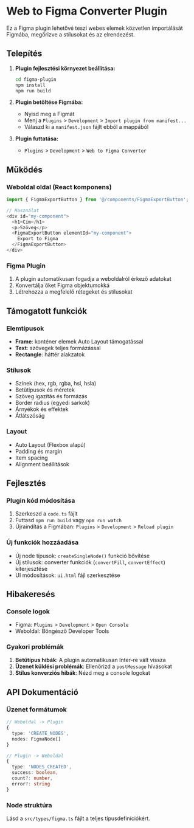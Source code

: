 
# Web to Figma Converter Plugin

Ez a Figma plugin lehetővé teszi webes elemek közvetlen importálását Figmába, megőrizve a stílusokat és az elrendezést.

## Telepítés

1. **Plugin fejlesztési környezet beállítása:**
   ```bash
   cd figma-plugin
   npm install
   npm run build
   ```

2. **Plugin betöltése Figmába:**
   - Nyisd meg a Figmát
   - Menj a `Plugins` > `Development` > `Import plugin from manifest...`
   - Válaszd ki a `manifest.json` fájlt ebből a mappából

3. **Plugin futtatása:**
   - `Plugins` > `Development` > `Web to Figma Converter`

## Működés

### Weboldal oldal (React komponens)
```typescript
import { FigmaExportButton } from '@/components/FigmaExportButton';

// Használat
<div id="my-component">
  <h1>Cím</h1>
  <p>Szöveg</p>
  <FigmaExportButton elementId="my-component">
    Export to Figma
  </FigmaExportButton>
</div>
```

### Figma Plugin
1. A plugin automatikusan fogadja a weboldalról érkező adatokat
2. Konvertálja őket Figma objektumokká
3. Létrehozza a megfelelő rétegeket és stílusokat

## Támogatott funkciók

### Elemtípusok
- **Frame**: konténer elemek Auto Layout támogatással
- **Text**: szövegek teljes formázással
- **Rectangle**: háttér alakzatok

### Stílusok
- Színek (hex, rgb, rgba, hsl, hsla)
- Betűtípusok és méretek
- Szöveg igazítás és formázás
- Border radius (egyedi sarkok)
- Árnyékok és effektek
- Átlátszóság

### Layout
- Auto Layout (Flexbox alapú)
- Padding és margin
- Item spacing
- Alignment beállítások

## Fejlesztés

### Plugin kód módosítása
1. Szerkeszd a `code.ts` fájlt
2. Futtasd `npm run build` vagy `npm run watch`
3. Újraindítás a Figmában: `Plugins` > `Development` > `Reload plugin`

### Új funkciók hozzáadása
- Új node típusok: `createSingleNode()` funkció bővítése
- Új stílusok: converter funkciók (`convertFill`, `convertEffect`) kiterjesztése
- UI módosítások: `ui.html` fájl szerkesztése

## Hibakeresés

### Console logok
- Figma: `Plugins` > `Development` > `Open Console`
- Weboldal: Böngésző Developer Tools

### Gyakori problémák
1. **Betűtípus hibák**: A plugin automatikusan Inter-re vált vissza
2. **Üzenet küldési problémák**: Ellenőrizd a `postMessage` hívásokat
3. **Stílus konverziós hibák**: Nézd meg a console logokat

## API Dokumentáció

### Üzenet formátumok
```typescript
// Weboldal -> Plugin
{
  type: 'CREATE_NODES',
  nodes: FigmaNode[]
}

// Plugin -> Weboldal
{
  type: 'NODES_CREATED',
  success: boolean,
  count?: number,
  error?: string
}
```

### Node struktúra
Lásd a `src/types/figma.ts` fájlt a teljes típusdefiníciókért.
